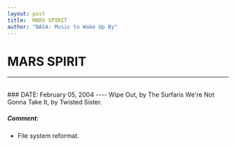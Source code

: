 ```yaml
---
layout: post
title:  MARS SPIRIT
author: "NASA: Music to Wake Up By"
---
```


# MARS SPIRIT
----
<br/>
### DATE: February 05, 2004
----
Wipe Out, by The Surfaris
We're Not Gonna Take It, by Twisted Sister.

##### Comment:
* File system reformat.

